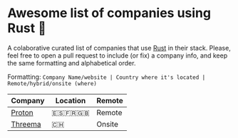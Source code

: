 # Awesome list of companies using Rust 🦀

A colaborative curated list of companies that use [Rust](https://rust-lang.es) in their stack.
Please, feel free to open a pull request to include (or fix) a company info, and keep the same formatting and alphabetical order.

Formatting:
```Company Name/website | Country where it's located | Remote/hybrid/onsite (where)```

| Company | Location | Remote |
| ------ | ------ | ------ |
| [Proton](https://job-boards.eu.greenhouse.io/proton) | 🇪🇸🇫🇷🇬🇧 | Remote |
| [Threema](https://threema.ch/es/jobs) | 🇨🇭 | Onsite |
